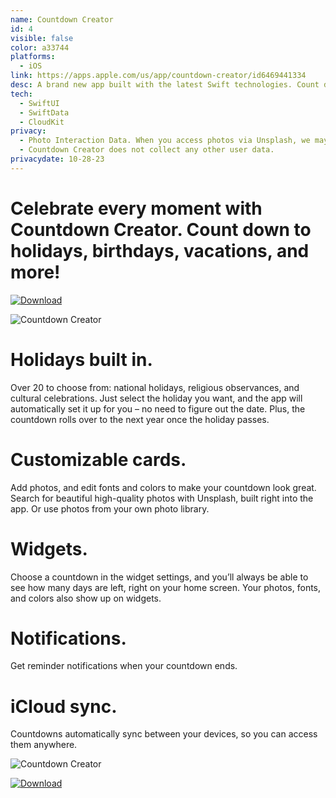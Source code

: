 ```yaml
---
name: Countdown Creator
id: 4
visible: false
color: a33744
platforms:
  - iOS
link: https://apps.apple.com/us/app/countdown-creator/id6469441334
desc: A brand new app built with the latest Swift technologies. Count down to holidays, birthdays, vacations, and other events.
tech: 
  - SwiftUI
  - SwiftData
  - CloudKit
privacy:
  - Photo Interaction Data. When you access photos via Unsplash, we may track user views, downloads, and searches of photos. This data is collected in a way that does not identify individual users. It is collected in order to comply with the Unsplash API. For more information, see the Unsplash privacy policy at https://unsplash.com/privacy.
  - Countdown Creator does not collect any other user data.
privacydate: 10-28-23
---
```


# Celebrate every moment with Countdown Creator. Count down to holidays, birthdays, vacations, and more!

[![Download](download.svg)](https://apps.apple.com/us/app/countdown-creator/id6469441334)

![Countdown Creator](images/countdownphones.png)

# Holidays built in. 

Over 20 to choose from: national holidays, religious observances, and cultural celebrations. Just select the holiday you want, and the app will automatically set it up for you – no need to figure out the date. Plus, the countdown rolls over to the next year once the holiday passes.

# Customizable cards. 

Add photos, and edit fonts and colors to make your countdown look great. Search for beautiful high-quality photos with Unsplash, built right into the app. Or use photos from your own photo library.

# Widgets. 

Choose a countdown in the widget settings, and you’ll always be able to see how many days are left, right on your home screen. Your photos, fonts, and colors also show up on widgets. 

# Notifications. 

Get reminder notifications when your countdown ends.

# iCloud sync. 

Countdowns automatically sync between your devices, so you can access them anywhere.

![Countdown Creator](images/countdownphones2.png)

[![Download](download.svg)](https://apps.apple.com/us/app/countdown-creator/id6469441334)
